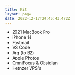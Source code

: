 ```yaml
---
title: Kit
layout: page
date: 2022-12-17T20:45:43.472Z
---
```

* 2021 MacBook Pro
* iPhone 14
* Fastmail
* VS Code
* Arq (to B2)
* Apple Photos
* OmniFocus & Obsidian
* Hetnzer VPS's